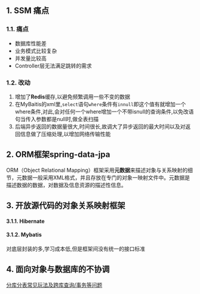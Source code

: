 ## 1. SSM 痛点
### 1.1. 痛点
- 数据库性能差
- 业务模式比较复杂
- 并发量比较高
- Controller层无法满足跳转的需求
### 1.2. 改动
1. 增加了**Redis**缓存,以避免频繁调用一些不变的数据
2. 在MyBaitis的xml里,`select`语句`where`条件有`innull`即这个值有就增加一个where条件,对此,会对任何一个where增加一个不带isnull的查询条件,以免改语句当传入参数都是null时,做全表扫描
3. 后端异步返回的数据量很大,时间很长,故调大了异步返回的最大时间以及对返回信息做了压缩处理,以增加网络传输性能

## 2. ORM框架spring-data-jpa
ORM（Object Relational Mapping）框架采用**元数据**来描述对象与关系映射的细节，元数据一般采用XML格式，并且存放在专门的对象一映射文件中。元数据是描述数据的数据，对数据及信息资源的描述性信息。
## 3. 开放源代码的对象关系映射框架
#### 3.1.1. Hibernate
#### 3.1.2. Mybatis
对底层封装的多,学习成本低,但是框架间没有统一的接口标准
## 4. 面向对象与数据库的不协调
[分库分表常见玩法及跨库查询/事务等问题](https://www.jianshu.com/p/6f5662908dae)